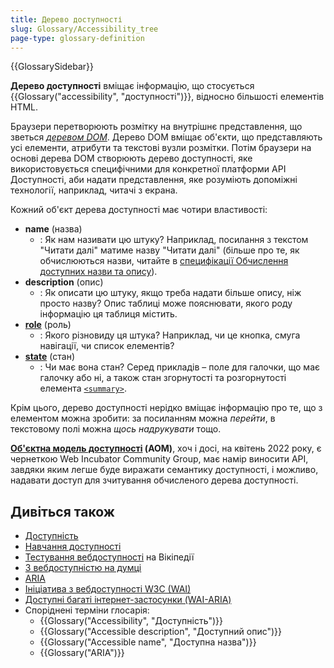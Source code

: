 ```yaml
---
title: Дерево доступності
slug: Glossary/Accessibility_tree
page-type: glossary-definition
---
```


{{GlossarySidebar}}

**Дерево доступності** вміщає інформацію, що стосується {{Glossary("accessibility", "доступності")}}, відносно більшості елементів HTML.

Браузери перетворюють розмітку на внутрішнє представлення, що зветься _[деревом DOM](/uk/docs/Web/API/Document_Object_Model/Using_the_Document_Object_Model)_. Дерево DOM вміщає об'єкти, що представляють усі елементи, атрибути та текстові вузли розмітки. Потім браузери на основі дерева DOM створюють дерево доступності, яке використовується специфічними для конкретної платформи API Доступності, аби надати представлення, яке розуміють допоміжні технології, наприклад, читачі з екрана.

Кожний об'єкт дерева доступності має чотири властивості:

- **name** (назва)
  - : Як нам називати цю штуку? Наприклад, посилання з текстом "Читати далі" матиме назву "Читати далі" (більше про те, як обчислюються назви, читайте в [специфікації Обчислення доступних назви та опису](https://www.w3.org/TR/accname-1.1/)).
- **description** (опис)
  - : Як описати цю штуку, якщо треба надати більше опису, ніж просто назву? Опис таблиці може пояснювати, якого роду інформацію ця таблиця містить.
- [**role**](/uk/docs/Web/Accessibility/ARIA/Roles) (роль)
  - : Якого різновиду ця штука? Наприклад, чи це кнопка, смуга навігації, чи список елементів?
- [**state**](/uk/docs/Web/Accessibility/ARIA/Attributes) (стан)
  - : Чи має вона стан? Серед прикладів – поле для галочки, що має галочку або ні, а також стан згорнутості та розгорнутості елемента [`<summary>`](/uk/docs/Web/HTML/Element/summary).

Крім цього, дерево доступності нерідко вміщає інформацію про те, що з елементом можна зробити: за посиланням можна _перейти_, в текстовому полі можна _щось надрукувати_ тощо.

**[Об'єктна модель доступності](https://wicg.github.io/aom/explainer.html) (AOM)**, хоч і досі, на квітень 2022 року, є чернеткою Web Incubator Community Group, має намір виносити API, завдяки яким легше буде виражати семантику доступності, і можливо, надавати доступ для зчитування обчисленого дерева доступності.

## Дивіться також

- [Доступність](/uk/docs/Web/Accessibility)
- [Навчання доступності](/uk/docs/Learn/Accessibility)
- [Тестування вебдоступності](https://uk.wikipedia.org/wiki/%D0%A2%D0%B5%D1%81%D1%82%D1%83%D0%B2%D0%B0%D0%BD%D0%BD%D1%8F_%D0%B2%D0%B5%D0%B1%D0%B4%D0%BE%D1%81%D1%82%D1%83%D0%BF%D0%BD%D0%BE%D1%81%D1%82%D1%96) на Вікіпедії
- [З вебдоступністю на думці](https://webaim.org/)
- [ARIA](/uk/docs/Web/Accessibility/ARIA)
- [Ініціатива з вебдоступності W3C (WAI)](https://www.w3.org/WAI/)
- [Доступні багаті інтернет-застосунки (WAI-ARIA)](https://w3c.github.io/aria/)
- Споріднені терміни глосарія:
  - {{Glossary("Accessibility", "Доступність")}}
  - {{Glossary("Accessible description", "Доступний опис")}}
  - {{Glossary("Accessible name", "Доступна назва")}}
  - {{Glossary("ARIA")}}
